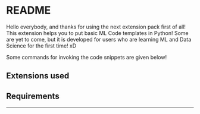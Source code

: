 # README

Hello everybody, and thanks for using the next extension pack first of all! This extension helps you to put basic ML Code templates in Python! Some are yet to come, but it is developed for users who are learning ML and Data Science for the first time! xD

Some commands for invoking the code snippets are given below!

## Extensions used



## Requirements


-----------------------------------------------------------------------------------------------